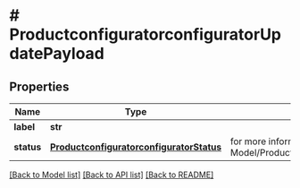 # # ProductconfiguratorconfiguratorUpdatePayload


## Properties 


Name | Type | Description | Notes
------------ | ------------- | ------------- | -------------
**label**| **str** |   | [optional]
**status**| [**ProductconfiguratorconfiguratorStatus**](ProductconfiguratorconfiguratorStatus.md) |  for more information please, see Model/ProductconfiguratorconfiguratorStatus.php  | [optional]


[[Back to Model list]](../../README.md#models) [[Back to API list]](../../README.md#endpoints) [[Back to README]](../../README.md)

